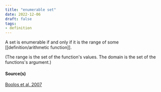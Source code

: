 ```yaml
---
title: "enumerable set"
date: 2022-12-06
draft: false
tags:
- definition
---
```


A set is enumerable if and only if it is the range of some [[definition/arithmetic function]].

(The range is the set of the function's values.
The domain is the set of the functions's argument.)

#### Source(s)

[Boolos et al, 2007](reference/Boolos%20et%20al,%202007.md)